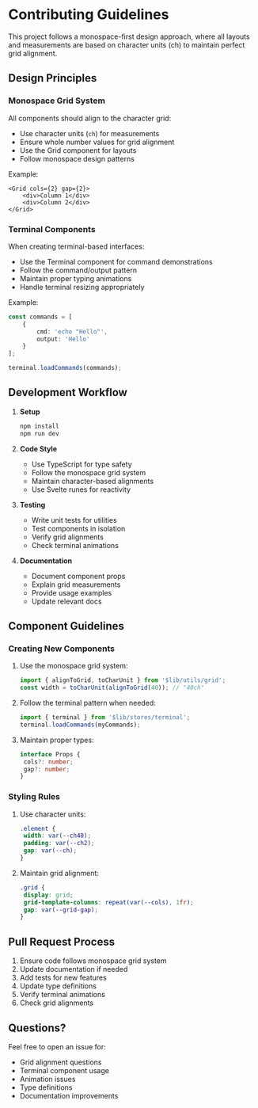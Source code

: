 # Contributing Guidelines

This project follows a monospace-first design approach, where all layouts and measurements are based on character units (ch) to maintain perfect grid alignment.

## Design Principles

### Monospace Grid System

All components should align to the character grid:

- Use character units (`ch`) for measurements
- Ensure whole number values for grid alignment
- Use the Grid component for layouts
- Follow monospace design patterns

Example:

```svelte
<Grid cols={2} gap={2}>
	<div>Column 1</div>
	<div>Column 2</div>
</Grid>
```

### Terminal Components

When creating terminal-based interfaces:

- Use the Terminal component for command demonstrations
- Follow the command/output pattern
- Maintain proper typing animations
- Handle terminal resizing appropriately

Example:

```typescript
const commands = [
	{
		cmd: 'echo "Hello"',
		output: 'Hello'
	}
];

terminal.loadCommands(commands);
```

## Development Workflow

1. **Setup**

   ```bash
   npm install
   npm run dev
   ```

2. **Code Style**

   - Use TypeScript for type safety
   - Follow the monospace grid system
   - Maintain character-based alignments
   - Use Svelte runes for reactivity

3. **Testing**

   - Write unit tests for utilities
   - Test components in isolation
   - Verify grid alignments
   - Check terminal animations

4. **Documentation**
   - Document component props
   - Explain grid measurements
   - Provide usage examples
   - Update relevant docs

## Component Guidelines

### Creating New Components

1. Use the monospace grid system:

   ```typescript
   import { alignToGrid, toCharUnit } from '$lib/utils/grid';
   const width = toCharUnit(alignToGrid(40)); // "40ch"
   ```

2. Follow the terminal pattern when needed:

   ```typescript
   import { terminal } from '$lib/stores/terminal';
   terminal.loadCommands(myCommands);
   ```

3. Maintain proper types:
   ```typescript
   interface Props {
   	cols?: number;
   	gap?: number;
   }
   ```

### Styling Rules

1. Use character units:

   ```css
   .element {
   	width: var(--ch40);
   	padding: var(--ch2);
   	gap: var(--ch);
   }
   ```

2. Maintain grid alignment:
   ```css
   .grid {
   	display: grid;
   	grid-template-columns: repeat(var(--cols), 1fr);
   	gap: var(--grid-gap);
   }
   ```

## Pull Request Process

1. Ensure code follows monospace grid system
2. Update documentation if needed
3. Add tests for new features
4. Update type definitions
5. Verify terminal animations
6. Check grid alignments

## Questions?

Feel free to open an issue for:

- Grid alignment questions
- Terminal component usage
- Animation issues
- Type definitions
- Documentation improvements
